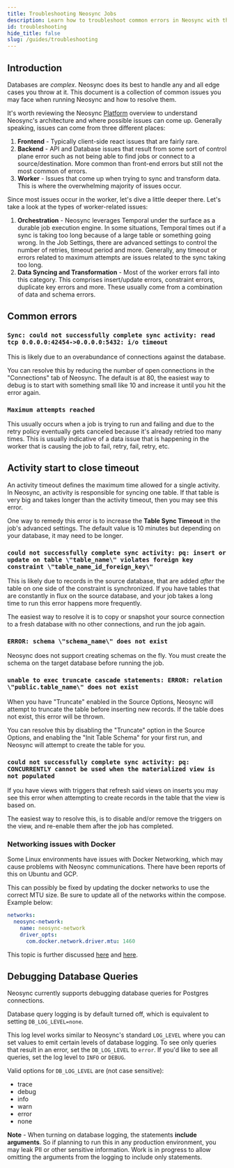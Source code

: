 ```yaml
---
title: Troubleshooting Neosync Jobs
description: Learn how to troubleshoot common errors in Neosync with this guide
id: troubleshooting
hide_title: false
slug: /guides/troubleshooting
---
```


## Introduction

Databases are _complex_. Neosync does its best to handle any and all edge cases you throw at it. This document is a collection of common issues you may face when running Neosync and how to resolve them.

It's worth reviewing the Neosync [Platform](/platform) overview to understand Neosync's architecture and where possible issues can come up. Generally speaking, issues can come from three different places:

1. **Frontend** - Typically client-side react issues that are fairly rare.
2. **Backend** - API and Database issues that result from some sort of control plane error such as not being able to find jobs or connect to a source/destination. More common than front-end errors but still not the most common of errors.
3. **Worker** - Issues that come up when trying to sync and transform data. This is where the overwhelming majority of issues occur.

Since most issues occur in the worker, let's dive a little deeper there. Let's take a look at the types of worker-related issues:

1. **Orchestration** - Neosync leverages Temporal under the surface as a durable job execution engine. In some situations, Temporal times out if a sync is taking too long because of a large table or something going wrong. In the Job Settings, there are advanced settings to control the number of retries, timeout period and more. Generally, any timeout or errors related to maximum attempts are issues related to the sync taking too long.
2. **Data Syncing and Transformation** - Most of the worker errors fall into this category. This comprises insert/update errors, constraint errors, duplicate key errors and more. These usually come from a combination of data and schema errors.

## Common errors

### `Sync: could not successfully complete sync activity: read tcp 0.0.0.0:42454->0.0.0.0:5432: i/o timeout`

This is likely due to an overabundance of connections against the database.

You can resolve this by reducing the number of open connections in the "Connections" tab of Neosync. The default is at 80, the easiest way to debug is to start with something small like 10 and increase it until you hit the error again.

### `Maximum attempts reached`

This usually occurs when a job is trying to run and failing and due to the retry policy eventually gets canceled because it's already retried too many times. This is usually indicative of a data issue that is happening in the worker that is causing the job to fail, retry, fail, retry, etc.

## Activity start to close timeout

An activity timeout defines the maximum time allowed for a single activity. In Neosync, an activity is responsible for syncing one table. If that table is very big and takes longer than the activity timeout, then you may see this error.

One way to remedy this error is to increase the **Table Sync Timeout** in the job's advanced settings. The default value is 10 minutes but depending on your database, it may need to be longer.

### `could not successfully complete sync activity: pq: insert or update on table \"table_name\" violates foreign key constraint \"table_name_id_foreign_key\"`

This is likely due to records in the source database, that are added _after_ the table on one side of the constraint is synchronized. If you have tables that are constantly in flux on the source database, and your job takes a long time to run this error happens more frequently.

The easiest way to resolve it is to copy or snapshot your source connection to a fresh database with no other connections, and run the job again.

### `ERROR: schema \"schema_name\" does not exist`

Neosync does not support creating schemas on the fly. You must create the schema on the target database before running the job.

### `unable to exec truncate cascade statements: ERROR: relation \"public.table_name\" does not exist`

When you have "Truncate" enabled in the Source Options, Neosync will attempt to truncate the table before inserting new records. If the table does not exist, this error will be thrown.

You can resolve this by disabling the "Truncate" option in the Source Options, and enabling the "Init Table Schema" for your first run, and Neosync will attempt to create the table for you.

### `could not successfully complete sync activity: pq: CONCURRENTLY cannot be used when the materialized view is not populated`

If you have views with triggers that refresh said views on inserts you may see this error when attempting to create records in the table that the view is based on.

The easiest way to resolve this, is to disable and/or remove the triggers on the view, and re-enable them after the job has completed.

### Networking issues with Docker

Some Linux environments have issues with Docker Networking, which may cause problems with Neosync communications.
There have been reports of this on Ubuntu and GCP.

This can possibly be fixed by updating the docker networks to use the correct MTU size.
Be sure to update all of the networks within the compose. Example below:

```yml
networks:
  neosync-network:
    name: neosync-network
    driver_opts:
      com.docker.network.driver.mtu: 1460
```

This topic is further discussed [here](https://www.civo.com/learn/fixing-networking-for-docker) and [here](https://stackoverflow.com/questions/73101754/docker-change-mtu-on-the-fly).

## Debugging Database Queries

Neosync currently supports debugging database queries for Postgres connections.

Database query logging is by default turned off, which is equivalent to setting `DB_LOG_LEVEL=none`.

This log level works similar to Neosync's standard `LOG_LEVEL` where you can set values to emit certain levels of database logging.
To see only queries that result in an error, set the `DB_LOG_LEVEL` to `error`.
If you'd like to see all queries, set the log level to `INFO` or `DEBUG`.

Valid options for `DB_LOG_LEVEL` are (not case sensitive):

- trace
- debug
- info
- warn
- error
- none

**Note** - When turning on database logging, the statements **include arguments**. So if planning to run this in any production environment, you may leak PII or other sensitive information. Work is in progress to allow omitting the arguments from the logging to include only statements.
